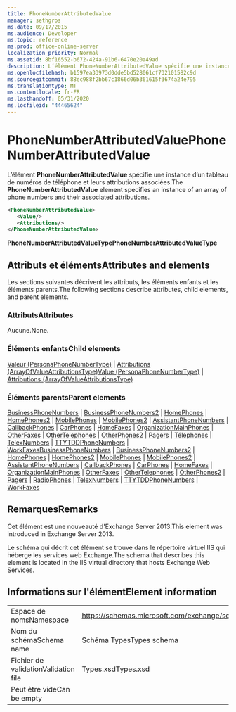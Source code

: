 ```yaml
---
title: PhoneNumberAttributedValue
manager: sethgros
ms.date: 09/17/2015
ms.audience: Developer
ms.topic: reference
ms.prod: office-online-server
localization_priority: Normal
ms.assetid: 8bf16552-b672-424a-91b6-6470e20a49ad
description: L’élément PhoneNumberAttributedValue spécifie une instance d’un tableau de numéros de téléphone et leurs attributions associées.
ms.openlocfilehash: b1597ea33973d0dde5bd528061cf732101582c9d
ms.sourcegitcommit: 88ec988f2bb67c1866d06b361615f3674a24e795
ms.translationtype: MT
ms.contentlocale: fr-FR
ms.lasthandoff: 05/31/2020
ms.locfileid: "44465624"
---
```

# <a name="phonenumberattributedvalue"></a><span data-ttu-id="8f66d-103">PhoneNumberAttributedValue</span><span class="sxs-lookup"><span data-stu-id="8f66d-103">PhoneNumberAttributedValue</span></span>

<span data-ttu-id="8f66d-104">L’élément **PhoneNumberAttributedValue** spécifie une instance d’un tableau de numéros de téléphone et leurs attributions associées.</span><span class="sxs-lookup"><span data-stu-id="8f66d-104">The **PhoneNumberAttributedValue** element specifies an instance of an array of phone numbers and their associated attributions.</span></span> 
  
```XML
<PhoneNumberAttributedValue>
   <Value/>
   <Attributions/>
</PhoneNumberAttributedValue>
```

 <span data-ttu-id="8f66d-105">**PhoneNumberAttributedValueType**</span><span class="sxs-lookup"><span data-stu-id="8f66d-105">**PhoneNumberAttributedValueType**</span></span>
## <a name="attributes-and-elements"></a><span data-ttu-id="8f66d-106">Attributs et éléments</span><span class="sxs-lookup"><span data-stu-id="8f66d-106">Attributes and elements</span></span>

<span data-ttu-id="8f66d-107">Les sections suivantes décrivent les attributs, les éléments enfants et les éléments parents.</span><span class="sxs-lookup"><span data-stu-id="8f66d-107">The following sections describe attributes, child elements, and parent elements.</span></span>
  
### <a name="attributes"></a><span data-ttu-id="8f66d-108">Attributs</span><span class="sxs-lookup"><span data-stu-id="8f66d-108">Attributes</span></span>

<span data-ttu-id="8f66d-109">Aucune.</span><span class="sxs-lookup"><span data-stu-id="8f66d-109">None.</span></span>
  
### <a name="child-elements"></a><span data-ttu-id="8f66d-110">Éléments enfants</span><span class="sxs-lookup"><span data-stu-id="8f66d-110">Child elements</span></span>

<span data-ttu-id="8f66d-111">[Valeur (PersonaPhoneNumberType)](value-personaphonenumbertype.md)  |  [Attributions (ArrayOfValueAttributionsType)](attributions-arrayofvalueattributionstype.md)</span><span class="sxs-lookup"><span data-stu-id="8f66d-111">[Value (PersonaPhoneNumberType)](value-personaphonenumbertype.md) | [Attributions (ArrayOfValueAttributionsType)](attributions-arrayofvalueattributionstype.md)</span></span>
  
### <a name="parent-elements"></a><span data-ttu-id="8f66d-112">Éléments parents</span><span class="sxs-lookup"><span data-stu-id="8f66d-112">Parent elements</span></span>

<span data-ttu-id="8f66d-113">[BusinessPhoneNumbers](businessphonenumbers.md)  |  [BusinessPhoneNumbers2](businessphonenumbers2.md)  |  [HomePhones](homephones.md)  |  [HomePhones2](homephones2.md)  |  [MobilePhones](mobilephones.md)  |  [MobilePhones2](mobilephones2.md)  |  [AssistantPhoneNumbers](assistantphonenumbers.md)  |  [CallbackPhones](callbackphones.md)  |  [CarPhones](carphones.md)  |  [HomeFaxes](homefaxes.md)  |  [OrganizationMainPhones](organizationmainphones.md)  |  [OtherFaxes](otherfaxes.md)  |  [OtherTelephones](othertelephones.md)  |  [OtherPhones2](otherphones2.md)  |  [Pagers](pagers.md)  |  [Téléphones](radiophones.md)  |  [TelexNumbers](telexnumbers.md)  |  [TTYTDDPhoneNumbers](ttytddphonenumbers.md)  |  [WorkFaxes](workfaxes.md)</span><span class="sxs-lookup"><span data-stu-id="8f66d-113">[BusinessPhoneNumbers](businessphonenumbers.md) | [BusinessPhoneNumbers2](businessphonenumbers2.md) | [HomePhones](homephones.md) | [HomePhones2](homephones2.md) | [MobilePhones](mobilephones.md) | [MobilePhones2](mobilephones2.md) | [AssistantPhoneNumbers](assistantphonenumbers.md) | [CallbackPhones](callbackphones.md) | [CarPhones](carphones.md) | [HomeFaxes](homefaxes.md) | [OrganizationMainPhones](organizationmainphones.md) | [OtherFaxes](otherfaxes.md) | [OtherTelephones](othertelephones.md) | [OtherPhones2](otherphones2.md) | [Pagers](pagers.md) | [RadioPhones](radiophones.md) | [TelexNumbers](telexnumbers.md) | [TTYTDDPhoneNumbers](ttytddphonenumbers.md) | [WorkFaxes](workfaxes.md)</span></span>
  
## <a name="remarks"></a><span data-ttu-id="8f66d-114">Remarques</span><span class="sxs-lookup"><span data-stu-id="8f66d-114">Remarks</span></span>

<span data-ttu-id="8f66d-115">Cet élément est une nouveauté d'Exchange Server 2013.</span><span class="sxs-lookup"><span data-stu-id="8f66d-115">This element was introduced in Exchange Server 2013.</span></span>
  
<span data-ttu-id="8f66d-116">Le schéma qui décrit cet élément se trouve dans le répertoire virtuel IIS qui héberge les services web Exchange.</span><span class="sxs-lookup"><span data-stu-id="8f66d-116">The schema that describes this element is located in the IIS virtual directory that hosts Exchange Web Services.</span></span>
  
## <a name="element-information"></a><span data-ttu-id="8f66d-117">Informations sur l'élément</span><span class="sxs-lookup"><span data-stu-id="8f66d-117">Element information</span></span>

|||
|:-----|:-----|
|<span data-ttu-id="8f66d-118">Espace de noms</span><span class="sxs-lookup"><span data-stu-id="8f66d-118">Namespace</span></span>  <br/> |https://schemas.microsoft.com/exchange/services/2006/types  <br/> |
|<span data-ttu-id="8f66d-119">Nom du schéma</span><span class="sxs-lookup"><span data-stu-id="8f66d-119">Schema name</span></span>  <br/> |<span data-ttu-id="8f66d-120">Schéma Types</span><span class="sxs-lookup"><span data-stu-id="8f66d-120">Types schema</span></span>  <br/> |
|<span data-ttu-id="8f66d-121">Fichier de validation</span><span class="sxs-lookup"><span data-stu-id="8f66d-121">Validation file</span></span>  <br/> |<span data-ttu-id="8f66d-122">Types.xsd</span><span class="sxs-lookup"><span data-stu-id="8f66d-122">Types.xsd</span></span>  <br/> |
|<span data-ttu-id="8f66d-123">Peut être vide</span><span class="sxs-lookup"><span data-stu-id="8f66d-123">Can be empty</span></span>  <br/> ||
   

